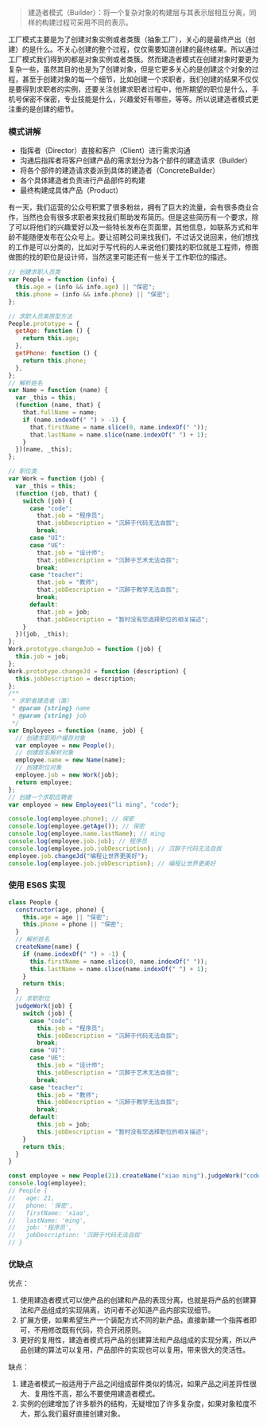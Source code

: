 > 建造者模式（Builder）：将一个复杂对象的构建层与其表示层相互分离，同样的构建过程可采用不同的表示。

工厂模式主要是为了创建对象实例或者类簇（抽象工厂），关心的是最终产出（创建）的是什么。不关心创建的整个过程，仅仅需要知道创建的最终结果。所以通过工厂模式我们得到的都是对象实例或者类簇。然而建造者模式在创建对象时要更为复杂一些，虽然其目的也是为了创建对象，但是它更多关心的是创建这个对象的过程，甚至于创建对象的每一个细节，比如创建一个求职者，我们创建的结果不仅仅是要得到求职者的实例，还要关注创建求职者过程中，他所期望的职位是什么，手机号保密不保密，专业技能是什么，兴趣爱好有哪些，等等。所以说建造者模式更注重的是创建的细节。

### 模式讲解

- 指挥者（Director）直接和客户（Client）进行需求沟通
- 沟通后指挥者将客户创建产品的需求划分为各个部件的建造请求（Builder）
- 将各个部件的建造请求委派到具体的建造者（ConcreteBuilder）
- 各个具体建造者负责进行产品部件的构建
- 最终构建成具体产品（Product）

有一天，我们运营的公众号积累了很多粉丝，拥有了巨大的流量，会有很多商业合作，当然也会有很多求职者来找我们帮助发布简历。但是这些简历有一个要求，除了可以将他们的兴趣爱好以及一些特长发布在页面里，其他信息，如联系方式和年龄不能随便发布在公众号上。要让招聘公司来找我们，不过话又说回来，他们想找的工作是可以分类的，比如对于写代码的人来说他们要找的职位就是工程师，修图做图的找的职位是设计师，当然这里可能还有一些关于工作职位的描述。

```javascript
// 创建求职人员类
var People = function (info) {
  this.age = (info && info.age) || "保密";
  this.phone = (info && info.phone) || "保密";
};

// 求职人员类原型方法
People.prototype = {
  getAge: function () {
    return this.age;
  },
  getPhone: function () {
    return this.phone;
  },
};
// 解析姓名
var Name = function (name) {
  var _this = this;
  (function (name, that) {
    that.fullName = name;
    if (name.indexOf(" ") > -1) {
      that.firstName = name.slice(0, name.indexOf(" "));
      that.lastName = name.slice(name.indexOf(" ") + 1);
    }
  })(name, _this);
};

// 职位类
var Work = function (job) {
  var _this = this;
  (function (job, that) {
    switch (job) {
      case "code":
        that.job = "程序员";
        that.jobDescription = "沉醉于代码无法自拔";
        break;
      case "UI":
      case "UE":
        that.job = "设计师";
        that.jobDescription = "沉醉于艺术无法自拔";
        break;
      case "teacher":
        that.job = "教师";
        that.jobDescription = "沉醉于教学无法自拔";
        break;
      default:
        that.job = job;
        that.jobDescription = "暂时没有您选择职位的相关描述";
    }
  })(job, _this);
};
Work.prototype.changeJob = function (job) {
  this.job = job;
};
Work.prototype.changeJd = function (description) {
  this.jobDescription = description;
};
/**
 * 求职者建造者（类）
 * @param {string} name
 * @param {string} job
 */
var Employees = function (name, job) {
  // 创建求职用户缓存对象
  var employee = new People();
  // 创建姓名解析对象
  employee.name = new Name(name);
  // 创建职位对象
  employee.job = new Work(job);
  return employee;
};
// 创建一个求职应聘者
var employee = new Employees("li ming", "code");

console.log(employee.phone); // 保密
console.log(employee.getAge()); // 保密
console.log(employee.name.lastName); // ming
console.log(employee.job.job); // 程序员
console.log(employee.job.jobDescription); // 沉醉于代码无法自拔
employee.job.changeJd("编程让世界更美好");
console.log(employee.job.jobDescription); // 编程让世界更美好
```

### 使用 ES6S 实现

```javascript
class People {
  constructor(age, phone) {
    this.age = age || "保密";
    this.phone = phone || "保密";
  }
  // 解析姓名
  createName(name) {
    if (name.indexOf(" ") > -1) {
      this.firstName = name.slice(0, name.indexOf(" "));
      this.lastName = name.slice(name.indexOf(" ") + 1);
    }
    return this;
  }
  // 求职职位
  judgeWork(job) {
    switch (job) {
      case "code":
        this.job = "程序员";
        this.jobDescription = "沉醉于代码无法自拔";
        break;
      case "UI":
      case "UE":
        this.job = "设计师";
        this.jobDescription = "沉醉于艺术无法自拔";
        break;
      case "teacher":
        this.job = "教师";
        this.jobDescription = "沉醉于教学无法自拔";
        break;
      default:
        this.job = job;
        this.jobDescription = "暂时没有您选择职位的相关描述";
    }
    return this;
  }
}

const employee = new People(21).createName("xiao ming").judgeWork("code");
console.log(employee);
// People {
//   age: 21,
//   phone: '保密',
//   firstName: 'xiao',
//   lastName: 'ming',
//   job: '程序员',
//   jobDescription: '沉醉于代码无法自拔'
// }
```

### 优缺点

优点：

1. 使用建造者模式可以使产品的创建和产品的表现分离，也就是将产品的创建算法和产品组成的实现隔离，访问者不必知道产品内部实现细节。
2. 扩展方便，如果希望生产一个装配方式不同的新产品，直接新建一个指挥者即可，不用修改既有代码，符合开闭原则。
3. 更好的复用性，建造者模式将产品的创建算法和产品组成的实现分离，所以产品创建的算法可以复用，产品部件的实现也可以复用，带来很大的灵活性。

缺点：

1. 建造者模式一般适用于产品之间组成部件类似的情况，如果产品之间差异性很大、复用性不高，那么不要使用建造者模式。
2. 实例的创建增加了许多额外的结构，无疑增加了许多复杂度，如果对象粒度不大，那么我们最好直接创建对象。
